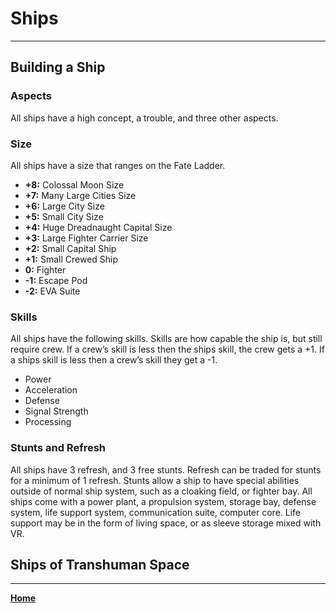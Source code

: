 # Ships
___

## Building a Ship

### Aspects
All ships have a high concept, a trouble, and three other aspects.

### Size
All ships have a size that ranges on the Fate Ladder.

 -  **+8:** Colossal Moon Size
 - **+7:** Many Large Cities Size
 - **+6:** Large City Size
 - **+5:** Small City Size
 - **+4:** Huge Dreadnaught Capital Size
 - **+3:** Large Fighter Carrier Size
 - **+2:** Small Capital Ship
 - **+1:** Small Crewed Ship
 - **0:** Fighter
 - **-1:** Escape Pod
 - **-2:** EVA Suite
 
### Skills
All ships have the following skills. Skills are how capable the ship is, but still require crew. If a crew’s skill is less then the ships skill, the crew gets a +1. If a ships skill is less then a crew’s skill they get a -1.

 - Power
 - Acceleration
 - Defense
 - Signal Strength
 - Processing

### Stunts and Refresh
All ships have 3 refresh, and 3 free stunts. Refresh can be traded for stunts for a minimum of 1 refresh.
Stunts allow a ship to have special abilities outside of normal ship system, such as a cloaking field, or fighter bay.
All ships come with a power plant, a propulsion system, storage bay, defense system, life support system, communication suite, computer core. Life support may be in the form of living space, or as sleeve storage mixed with VR.

## Ships of Transhuman Space

___
**[Home](../index.md)**